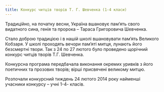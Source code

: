 ```yaml
---
title: Конкурс читців творів Т. Г. Шевченка (1-4 класи)
---
```


Традиційно, на початку весни, Україна вшановує пам’ять свого видатного сина, генія та пророка – Тараса Григоровича Шевченка.

Стало доброю традицією і в нашій школі вшановувати пам’ять Великого Кобзаря. У школі проходять вечори пам’яті митця, лунають його безсмертні твори. Так з 24 по 27 лютого було проведено щорічний конкурс читців творів Т.Г. Шевченка.

Конкурсна програма передбачала виконання окремих уривків з його поетичних та прозових творів; вірші присвячені великому митцю.

Розпочали конкурсний тиждень 24 лютого 2014 року найменші учасники конкурсу – учні 1-4- класів.

<slideshow id="72157649164423731"></slideshow>
